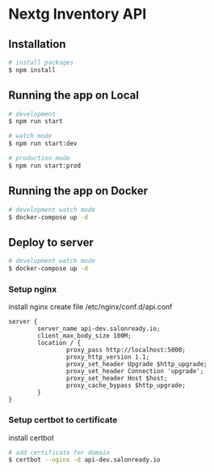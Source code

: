 # Nextg Inventory API

## Installation

```bash
# install packages
$ npm install
```

## Running the app on Local

```bash
# development
$ npm run start

# watch mode
$ npm run start:dev

# production mode
$ npm run start:prod
```

## Running the app on Docker

```bash
# development watch mode
$ docker-compose up -d
```

## Deploy to server

```bash
# development watch mode
$ docker-compose up -d
```

### Setup nginx

install nginx
create file /etc/nginx/conf.d/api.conf

```text
server {
        server_name api-dev.salonready.io;
        client_max_body_size 100M;
        location / {
                proxy_pass http://localhost:5000;
                proxy_http_version 1.1;
                proxy_set_header Upgrade $http_upgrade;
                proxy_set_header Connection 'upgrade';
                proxy_set_header Host $host;
                proxy_cache_bypass $http_upgrade;
        }
}
```

### Setup certbot to certificate

install certbot

```bash
# add certificate for domain 
$ certbot --nginx -d api-dev.salonready.io
```
